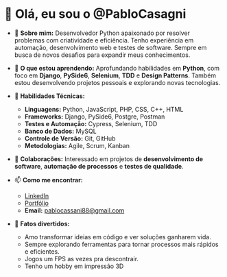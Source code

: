 # 👋 Olá, eu sou o @PabloCasagni 

- 🌟 **Sobre mim:** Desenvolvedor Python apaixonado por resolver problemas com criatividade e eficiência. Tenho experiência em automação, desenvolvimento web e testes de software. Sempre em busca de novos desafios para expandir meus conhecimentos.  
- 🚀 **O que estou aprendendo:** Aprofundando habilidades em **Python**, com foco em **Django**, **PySide6**, **Selenium**, **TDD** e **Design Patterns**. Também estou desenvolvendo projetos pessoais e explorando novas tecnologias.  
- 💼 **Habilidades Técnicas:**  
  - **Linguagens:** Python, JavaScript, PHP, CSS, C++, HTML
  - **Frameworks:** Django, PySide6, Postgre, Postman  
  - **Testes e Automação:** Cypress, Selenium, TDD  
  - **Banco de Dados:** MySQL  
  - **Controle de Versão:** Git, GitHub  
  - **Metodologias:** Agile, Scrum, Kanban  
- 🤝 **Colaborações:** Interessado em projetos de **desenvolvimento de software**, **automação de processos** e **testes de qualidade**.  
- 📫 **Como me encontrar:**  
  - [LinkedIn](https://www.linkedin.com/in/pablo-lacerda-cassani-54024323b/)  
  - [Portfólio](https://github.com/brikstricks)  
  - **Email:** pablocassani88@gmail.com 

- 🎉 **Fatos divertidos:**  
  - Amo transformar ideias em código e ver soluções ganharem vida.
  - Sempre explorando ferramentas para tornar processos mais rápidos e eficientes.  
  - Jogos um FPS as vezes pra descontrair.
  - Tenho um hobby em impressão 3D  

